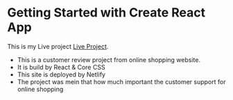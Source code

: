 # Getting Started with Create React App

This is my Live project [Live Project](https://review-my-site.netlify.app/).

 - This is a customer review project from online shopping website.
 - It is build by React & Core CSS
 - This site is deployed by Netlify
 - The project was mein that how much important the customer support for online shopping
 
